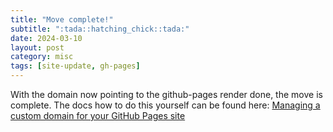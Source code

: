 ```yaml
---
title: "Move complete!"
subtitle: ":tada::hatching_chick::tada:"
date: 2024-03-10
layout: post
category: misc
tags: [site-update, gh-pages]
---
```


With the domain now pointing to the github-pages render done, the move is complete.
The docs how to do this yourself can be found here: [Managing a custom domain for your GitHub Pages site](https://docs.github.com/en/pages/configuring-a-custom-domain-for-your-github-pages-site/managing-a-custom-domain-for-your-github-pages-site)